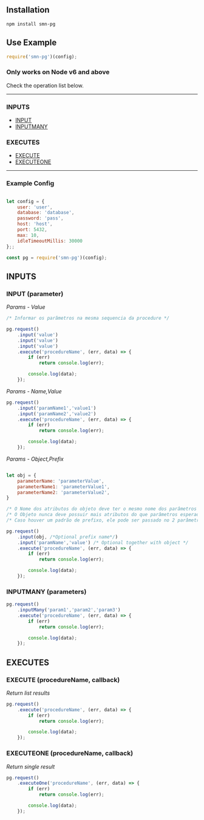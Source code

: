 ## Installation

    npm install smn-pg

## Use Example

```javascript
require('smn-pg')(config);
```

### Only works on Node v6 and above ####

Check the operation list below.

---------------------------------------

### INPUTS

* [INPUT](#input-parameter)
* [INPUTMANY](#inputmany-parameters)

### EXECUTES

* [EXECUTE](#execute-procedurename-callback)
* [EXECUTEONE](#executeone-procedurename-callback)

---------------------------------------

### Example Config
```javascript

let config = {
    user: 'user',
    database: 'database',
    password: 'pass',
    host: 'host',
    port: 5432,
    max: 10,
    idleTimeoutMillis: 30000
};;

const pg = require('smn-pg')(config);

```

## INPUTS

### INPUT (parameter)


*Params - Value* 
```javascript
/* Informar os parâmetros na mesma sequencia da procedure */

pg.request()
    .input('value')
    .input('value')
    .input('value')
    .execute('procedureName', (err, data) => {
        if (err)
            return console.log(err);

        console.log(data);
    });
``` 
*Params - Name,Value* 
```javascript
pg.request()
    .input('paramName1','value1')
    .input('paramName2','value2')
    .execute('procedureName', (err, data) => {
        if (err)
            return console.log(err);

        console.log(data);
    });
``` 
*Params - Object,Prefix* 
```javascript

let obj = {
    parameterName: 'parameterValue',
    parameterName1: 'parameterValue1',
    parameterName2: 'parameterValue2',
}

/* O Nome dos atributos do objeto deve ter o mesmo nome dos parâmetros */
/* O Objeto nunca deve possuir mais atributos do que parâmetros esperados pela procedure */
/* Caso houver um padrão de prefixo, ele pode ser passado no 2 parâmetro do método */

pg.request()
    .input(obj, /*Optional prefix name*/)
    .input('paramName','value') /* Optional together with object */
    .execute('procedureName', (err, data) => {
        if (err)
            return console.log(err);

        console.log(data);
    });
``` 

### INPUTMANY (parameters)
```javascript
pg.request()
    .inputMany('param1','param2','param3')
    .execute('procedureName', (err, data) => {
        if (err)
            return console.log(err);

        console.log(data);
    });
``` 
## EXECUTES

### EXECUTE (procedureName, callback)
*Return list results* 
```javascript
pg.request()
    .execute('procedureName', (err, data) => {
        if (err)
            return console.log(err);

        console.log(data);
    });
``` 

### EXECUTEONE (procedureName, callback)
*Return single result* 
```javascript
pg.request()
    .executeOne('procedureName', (err, data) => {
        if (err)
            return console.log(err);

        console.log(data);
    });
``` 
